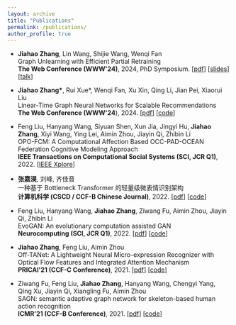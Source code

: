 ```yaml
---
layout: archive
title: "Publications"
permalink: /publications/
author_profile: true
---
```

  - **Jiahao Zhang**, Lin Wang, Shijie Wang, Wenqi Fan<br>
  Graph Unlearning with Efficient Partial Retraining <br>
  **The Web Conference (WWW'24)**, 2024, PhD Symposium. [[pdf](https://arxiv.org/pdf/2403.07353.pdf)] [[slides](https://drive.google.com/file/d/15cHusRLfuj5MdorUaven0iC_9RptYST5/view?usp=sharing)] [[talk](https://youtu.be/CPa1c94EAd4?si=uOWMbYX5C-NZs1Ro)]

  - **Jiahao Zhang\***, Rui Xue\*, Wenqi Fan, Xu Xin, Qing Li, Jian Pei, Xiaorui Liu  <br>
  Linear-Time Graph Neural Networks for Scalable Recommendations <br>
  **The Web Conference (WWW'24**), 2024. [[pdf](https://arxiv.org/pdf/2402.13973.pdf)] [[code](https://github.com/QwQ2000/TheWebConf24-LTGNN-PyTorch)]
  
  - Feng Liu, Hanyang Wang, Siyuan Shen, Xun Jia, Jingyi Hu, **Jiahao Zhang**, Xiyi Wang, Ying Lei, Aimin Zhou, Jiayin Qi, Zhibin Li <br>
  OPO-FCM: A Computational Affection Based OCC-PAD-OCEAN Federation Cognitive Modeling Approach <br>
  **IEEE Transactions on Computational Social Systems (SCI, JCR Q1)**, 2022. [[IEEE Xplore](https://ieeexplore.ieee.org/document/9868797)]

  - **张嘉淏**, 刘峰, 齐佳音 <br> 
  一种基于 Bottleneck Transformer 的轻量级微表情识别架构 <br>
  **计算机科学 (CSCD / CCF-B Chinese Journal)**, 2022. [[pdf](https://www.jsjkx.com/CN/article/openArticlePDF.jsp?id=20830)] [[code](https://github.com/ECNU-Cross-Innovation-Lab/mini-AORCNN)]

  - Feng Liu, Hanyang Wang, **Jiahao Zhang**, Ziwang Fu, Aimin Zhou, Jiayin Qi, Zhibin Li <br>
  EvoGAN: An evolutionary computation assisted GAN <br>
  **Neurocomputing (SCI, JCR Q1)**, 2022. [[pdf](https://arxiv.org/pdf/2110.11583)] [[code](https://github.com/faceeyes/EvoGAN)]

  - **Jiahao Zhang**, Feng Liu, Aimin Zhou <br>
  Off-TANet: A Lightweight Neural Micro-expression Recognizer with Optical Flow Features and Integrated Attention Mechanism <br>
  **PRICAI'21 (CCF-C Conference)**, 2021. [[pdf](https://www.researchgate.net/profile/Feng-Liu-152/publication/355545710_Off-TANet_A_Lightweight_Neural_Micro-expression_Recognizer_with_Optical_Flow_Features_and_Integrated_Attention_Mechanism/links/6178fcba0be8ec17a93664e0/Off-TANet-A-Lightweight-Neural-Micro-expression-Recognizer-with-Optical-Flow-Features-and-Integrated-Attention-Mechanism.pdf)] [[code](https://github.com/ECNU-Cross-Innovation-Lab/PRICAI2021-Off-TANet)]

  - Ziwang Fu, Feng Liu, **Jiahao Zhang**, Hanyang Wang, Chengyi Yang, Qing Xu, Jiayin Qi, Xiangling Fu, Aimin Zhou <br>
  SAGN: semantic adaptive graph network for skeleton-based human action recognition <br>
  **ICMR'21 (CCF-B Conference)**, 2021. [[pdf](https://www.researchgate.net/profile/Feng-Liu-152/publication/354304339_SAGN_Semantic_Adaptive_Graph_Network_for_Skeleton-Based_Human_Action_Recognition/links/61d2dce4e669ee0f5c818acc/SAGN-Semantic-Adaptive-Graph-Network-for-Skeleton-Based-Human-Action-Recognition.pdf?origin=searchReact&_iepl%5BgeneralViewId%5D=q5haym7Z9LJ9U0XffDJDArOrOtBdNQxFM7Tf&_iepl%5Bcontexts%5D%5B0%5D=searchReact&_iepl%5BviewId%5D=U1L0cjeYB2aCl2YCM7w6DrzS4k6Nrah84FeN&_iepl%5BsearchType%5D=publication&_iepl%5Bdata%5D%5BcountLessEqual20%5D=1&_iepl%5Bdata%5D%5BinteractedWithPosition1%5D=1&_iepl%5Bdata%5D%5BwithEnrichment%5D=1&_iepl%5Bposition%5D=1&_iepl%5BrgKey%5D=PB%3A354304339&_iepl%5BinteractionType%5D=publicationDownload)] [[code](https://github.com/skeletonNN/SAGN)]
